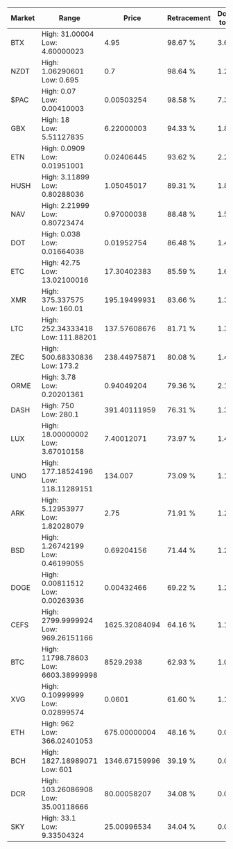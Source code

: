 | Market | Range | Price| Retracement | Doubles to 50% |
| --- | --- | --- | --- | --- |
| BTX | High: 31.00004<br />Low: 4.60000023 | 4.95 | 98.67 % | 3.60 |
| NZDT | High: 1.06290601<br />Low: 0.695 | 0.7 | 98.64 % | 1.26 |
| $PAC | High: 0.07<br />Low: 0.00410003 | 0.00503254 | 98.58 % | 7.36 |
| GBX | High: 18<br />Low: 5.51127835 | 6.22000003 | 94.33 % | 1.89 |
| ETN | High: 0.0909<br />Low: 0.01951001 | 0.02406445 | 93.62 % | 2.29 |
| HUSH | High: 3.11899<br />Low: 0.80288036 | 1.05045017 | 89.31 % | 1.87 |
| NAV | High: 2.21999<br />Low: 0.80723474 | 0.97000038 | 88.48 % | 1.56 |
| DOT | High: 0.038<br />Low: 0.01664038 | 0.01952754 | 86.48 % | 1.40 |
| ETC | High: 42.75<br />Low: 13.02100016 | 17.30402383 | 85.59 % | 1.61 |
| XMR | High: 375.337575<br />Low: 160.01 | 195.19499931 | 83.66 % | 1.37 |
| LTC | High: 252.34333418<br />Low: 111.88201 | 137.57608676 | 81.71 % | 1.32 |
| ZEC | High: 500.68330836<br />Low: 173.2 | 238.44975871 | 80.08 % | 1.41 |
| ORME | High: 3.78<br />Low: 0.20201361 | 0.94049204 | 79.36 % | 2.12 |
| DASH | High: 750<br />Low: 280.1 | 391.40111959 | 76.31 % | 1.32 |
| LUX | High: 18.00000002<br />Low: 3.67010158 | 7.40012071 | 73.97 % | 1.46 |
| UNO | High: 177.18524196<br />Low: 118.11289151 | 134.007 | 73.09 % | 1.10 |
| ARK | High: 5.12953977<br />Low: 1.82028079 | 2.75 | 71.91 % | 1.26 |
| BSD | High: 1.26742199<br />Low: 0.46199055 | 0.69204156 | 71.44 % | 1.25 |
| DOGE | High: 0.00811512<br />Low: 0.00263936 | 0.00432466 | 69.22 % | 1.24 |
| CEFS | High: 2799.9999924<br />Low: 969.26151166 | 1625.32084094 | 64.16 % | 1.16 |
| BTC | High: 11798.78603<br />Low: 6603.38999998 | 8529.2938 | 62.93 % | 1.08 |
| XVG | High: 0.10999999<br />Low: 0.02899574 | 0.0601 | 61.60 % | 1.16 |
| ETH | High: 962<br />Low: 366.02401053 | 675.00000004 | 48.16 % | 0.00 |
| BCH | High: 1827.18989071<br />Low: 601 | 1346.67159996 | 39.19 % | 0.00 |
| DCR | High: 103.26086908<br />Low: 35.00118666 | 80.00058207 | 34.08 % | 0.00 |
| SKY | High: 33.1<br />Low: 9.33504324 | 25.00996534 | 34.04 % | 0.00 |
